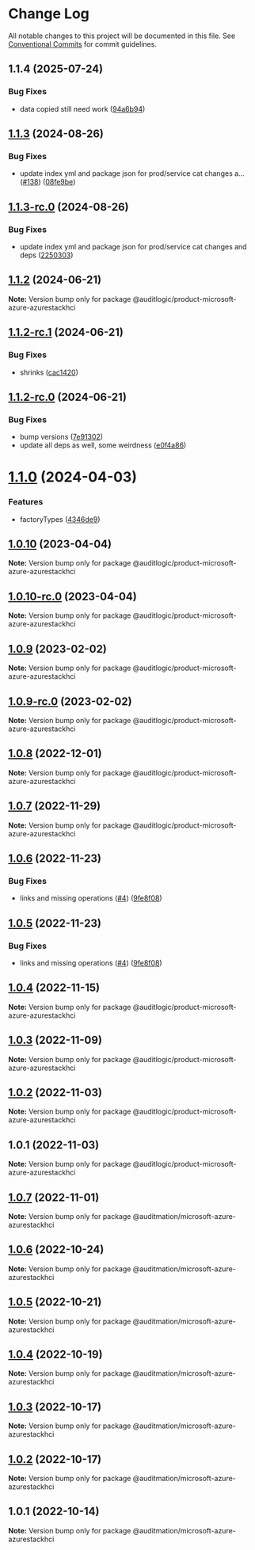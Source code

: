 # Change Log

All notable changes to this project will be documented in this file.
See [Conventional Commits](https://conventionalcommits.org) for commit guidelines.

## 1.1.4 (2025-07-24)


### Bug Fixes

* data copied still need work ([94a6b94](https://github.com/zerobias-org/product/commit/94a6b942fb0516367548599d739529536132755a))





## [1.1.3](https://github.com/auditlogic/product/compare/@auditlogic/product-microsoft-azure-azurestackhci@1.1.2...@auditlogic/product-microsoft-azure-azurestackhci@1.1.3) (2024-08-26)


### Bug Fixes

* update index yml and package json for prod/service cat changes a… ([#138](https://github.com/auditlogic/product/issues/138)) ([08fe9be](https://github.com/auditlogic/product/commit/08fe9beb1c8457462a19bc69caa02e6212d97e1a))





## [1.1.3-rc.0](https://github.com/auditlogic/product/compare/@auditlogic/product-microsoft-azure-azurestackhci@1.1.2...@auditlogic/product-microsoft-azure-azurestackhci@1.1.3-rc.0) (2024-08-26)


### Bug Fixes

* update index yml and package json for prod/service cat changes and deps ([2250303](https://github.com/auditlogic/product/commit/225030363a363608240135b7ebed386b28f01e4b))





## [1.1.2](https://github.com/auditlogic/product/compare/@auditlogic/product-microsoft-azure-azurestackhci@1.1.2-rc.1...@auditlogic/product-microsoft-azure-azurestackhci@1.1.2) (2024-06-21)

**Note:** Version bump only for package @auditlogic/product-microsoft-azure-azurestackhci





## [1.1.2-rc.1](https://github.com/auditlogic/product/compare/@auditlogic/product-microsoft-azure-azurestackhci@1.1.2-rc.0...@auditlogic/product-microsoft-azure-azurestackhci@1.1.2-rc.1) (2024-06-21)


### Bug Fixes

* shrinks ([cac1420](https://github.com/auditlogic/product/commit/cac14200fefcd8183ab69fe89a47bd3f70f563e9))





## [1.1.2-rc.0](https://github.com/auditlogic/product/compare/@auditlogic/product-microsoft-azure-azurestackhci@1.1.0...@auditlogic/product-microsoft-azure-azurestackhci@1.1.2-rc.0) (2024-06-21)


### Bug Fixes

* bump versions ([7e91302](https://github.com/auditlogic/product/commit/7e913023b8b312150ed7762c32fbbe616be71de5))
* update all deps as well, some weirdness ([e0f4a86](https://github.com/auditlogic/product/commit/e0f4a864714e2d3de6bbf3da014d5312fe53be2f))





# [1.1.0](https://github.com/auditlogic/product/compare/@auditlogic/product-microsoft-azure-azurestackhci@1.0.10...@auditlogic/product-microsoft-azure-azurestackhci@1.1.0) (2024-04-03)


### Features

* factoryTypes ([4346de9](https://github.com/auditlogic/product/commit/4346de92693aee892fccf725338ffc7b80ab182b))





## [1.0.10](https://github.com/auditlogic/product/compare/@auditlogic/product-microsoft-azure-azurestackhci@1.0.9...@auditlogic/product-microsoft-azure-azurestackhci@1.0.10) (2023-04-04)

**Note:** Version bump only for package @auditlogic/product-microsoft-azure-azurestackhci





## [1.0.10-rc.0](https://github.com/auditlogic/product/compare/@auditlogic/product-microsoft-azure-azurestackhci@1.0.9...@auditlogic/product-microsoft-azure-azurestackhci@1.0.10-rc.0) (2023-04-04)

**Note:** Version bump only for package @auditlogic/product-microsoft-azure-azurestackhci





## [1.0.9](https://github.com/auditlogic/product/compare/@auditlogic/product-microsoft-azure-azurestackhci@1.0.8...@auditlogic/product-microsoft-azure-azurestackhci@1.0.9) (2023-02-02)

**Note:** Version bump only for package @auditlogic/product-microsoft-azure-azurestackhci





## [1.0.9-rc.0](https://github.com/auditlogic/product/compare/@auditlogic/product-microsoft-azure-azurestackhci@1.0.8...@auditlogic/product-microsoft-azure-azurestackhci@1.0.9-rc.0) (2023-02-02)

**Note:** Version bump only for package @auditlogic/product-microsoft-azure-azurestackhci





## [1.0.8](https://github.com/auditlogic/product/compare/@auditlogic/product-microsoft-azure-azurestackhci@1.0.7...@auditlogic/product-microsoft-azure-azurestackhci@1.0.8) (2022-12-01)

**Note:** Version bump only for package @auditlogic/product-microsoft-azure-azurestackhci





## [1.0.7](https://github.com/auditlogic/product/compare/@auditlogic/product-microsoft-azure-azurestackhci@1.0.6...@auditlogic/product-microsoft-azure-azurestackhci@1.0.7) (2022-11-29)

**Note:** Version bump only for package @auditlogic/product-microsoft-azure-azurestackhci





## [1.0.6](https://github.com/auditlogic/product/compare/@auditlogic/product-microsoft-azure-azurestackhci@1.0.4...@auditlogic/product-microsoft-azure-azurestackhci@1.0.6) (2022-11-23)


### Bug Fixes

* links and missing operations ([#4](https://github.com/auditlogic/product/issues/4)) ([9fe8f08](https://github.com/auditlogic/product/commit/9fe8f08fe7c57fdb79f991ac35bd6ac2e7dcad38))





## [1.0.5](https://github.com/auditlogic/product/compare/@auditlogic/product-microsoft-azure-azurestackhci@1.0.4...@auditlogic/product-microsoft-azure-azurestackhci@1.0.5) (2022-11-23)


### Bug Fixes

* links and missing operations ([#4](https://github.com/auditlogic/product/issues/4)) ([9fe8f08](https://github.com/auditlogic/product/commit/9fe8f08fe7c57fdb79f991ac35bd6ac2e7dcad38))





## [1.0.4](https://github.com/auditlogic/product/compare/@auditlogic/product-microsoft-azure-azurestackhci@1.0.3...@auditlogic/product-microsoft-azure-azurestackhci@1.0.4) (2022-11-15)

**Note:** Version bump only for package @auditlogic/product-microsoft-azure-azurestackhci





## [1.0.3](https://github.com/auditlogic/product/compare/@auditlogic/product-microsoft-azure-azurestackhci@1.0.2...@auditlogic/product-microsoft-azure-azurestackhci@1.0.3) (2022-11-09)

**Note:** Version bump only for package @auditlogic/product-microsoft-azure-azurestackhci





## [1.0.2](https://github.com/auditlogic/product/compare/@auditlogic/product-microsoft-azure-azurestackhci@1.0.1...@auditlogic/product-microsoft-azure-azurestackhci@1.0.2) (2022-11-03)

**Note:** Version bump only for package @auditlogic/product-microsoft-azure-azurestackhci





## 1.0.1 (2022-11-03)

**Note:** Version bump only for package @auditlogic/product-microsoft-azure-azurestackhci





## [1.0.7](https://github.com/auditmation/store-content/compare/@auditmation/microsoft-azure-azurestackhci@1.0.6...@auditmation/microsoft-azure-azurestackhci@1.0.7) (2022-11-01)

**Note:** Version bump only for package @auditmation/microsoft-azure-azurestackhci





## [1.0.6](https://github.com/auditmation/store-content/compare/@auditmation/microsoft-azure-azurestackhci@1.0.5...@auditmation/microsoft-azure-azurestackhci@1.0.6) (2022-10-24)

**Note:** Version bump only for package @auditmation/microsoft-azure-azurestackhci





## [1.0.5](https://github.com/auditmation/store-content/compare/@auditmation/microsoft-azure-azurestackhci@1.0.4...@auditmation/microsoft-azure-azurestackhci@1.0.5) (2022-10-21)

**Note:** Version bump only for package @auditmation/microsoft-azure-azurestackhci





## [1.0.4](https://github.com/auditmation/store-content/compare/@auditmation/microsoft-azure-azurestackhci@1.0.3...@auditmation/microsoft-azure-azurestackhci@1.0.4) (2022-10-19)

**Note:** Version bump only for package @auditmation/microsoft-azure-azurestackhci





## [1.0.3](https://github.com/auditmation/store-content/compare/@auditmation/microsoft-azure-azurestackhci@1.0.2...@auditmation/microsoft-azure-azurestackhci@1.0.3) (2022-10-17)

**Note:** Version bump only for package @auditmation/microsoft-azure-azurestackhci





## [1.0.2](https://github.com/auditmation/store-content/compare/@auditmation/microsoft-azure-azurestackhci@1.0.1...@auditmation/microsoft-azure-azurestackhci@1.0.2) (2022-10-17)

**Note:** Version bump only for package @auditmation/microsoft-azure-azurestackhci





## 1.0.1 (2022-10-14)

**Note:** Version bump only for package @auditmation/microsoft-azure-azurestackhci

